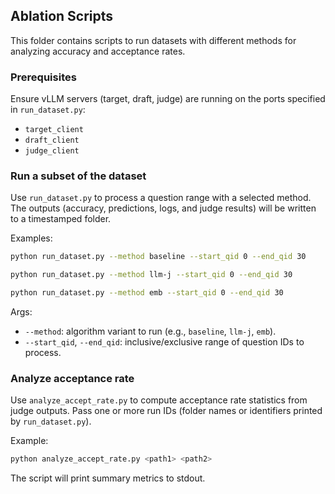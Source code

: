 ## Ablation Scripts

This folder contains scripts to run datasets with different methods for analyzing accuracy and acceptance rates.

### Prerequisites

Ensure vLLM servers (target, draft, judge) are running on the ports specified in `run_dataset.py`:

- `target_client`
- `draft_client`
- `judge_client`

### Run a subset of the dataset

Use `run_dataset.py` to process a question range with a selected method. The outputs (accuracy, predictions, logs, and judge results) will be written to a timestamped folder.

Examples:

```bash
python run_dataset.py --method baseline --start_qid 0 --end_qid 30

python run_dataset.py --method llm-j --start_qid 0 --end_qid 30

python run_dataset.py --method emb --start_qid 0 --end_qid 30
```

Args:
- `--method`: algorithm variant to run (e.g., `baseline`, `llm-j`, `emb`).
- `--start_qid`, `--end_qid`: inclusive/exclusive range of question IDs to process.

### Analyze acceptance rate

Use `analyze_accept_rate.py` to compute acceptance rate statistics from judge outputs. Pass one or more run IDs (folder names or identifiers printed by `run_dataset.py`).

Example:

```bash
python analyze_accept_rate.py <path1> <path2>
```

The script will print summary metrics to stdout.


